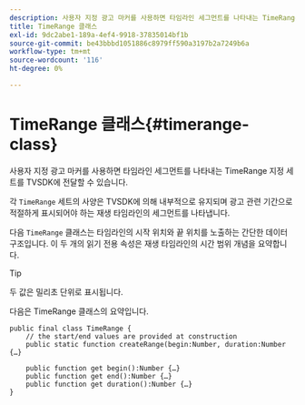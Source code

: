 ```yaml
---
description: 사용자 지정 광고 마커를 사용하면 타임라인 세그먼트를 나타내는 TimeRange 지정 세트를 TVSDK에 전달할 수 있습니다.
title: TimeRange 클래스
exl-id: 9dc2abe1-189a-4ef4-9918-37835014bf1b
source-git-commit: be43bbbd1051886c8979ff590a3197b2a7249b6a
workflow-type: tm+mt
source-wordcount: '116'
ht-degree: 0%

---
```


# TimeRange 클래스{#timerange-class}

사용자 지정 광고 마커를 사용하면 타임라인 세그먼트를 나타내는 TimeRange 지정 세트를 TVSDK에 전달할 수 있습니다.

<!--<a id="section_42EB6D62627A424ABA250E3246EFEFC3"></a>-->

각 `TimeRange` 세트의 사양은 TVSDK에 의해 내부적으로 유지되며 광고 관련 기간으로 적절하게 표시되어야 하는 재생 타임라인의 세그먼트를 나타냅니다.

다음 `TimeRange` 클래스는 타임라인의 시작 위치와 끝 위치를 노출하는 간단한 데이터 구조입니다. 이 두 개의 읽기 전용 속성은 재생 타임라인의 시간 범위 개념을 요약합니다.

>[!TIP]
>
>두 값은 밀리초 단위로 표시됩니다.

다음은 TimeRange 클래스의 요약입니다.

```
public final class TimeRange {
    // the start/end values are provided at construction 
    public static function createRange(begin:Number, duration:Number {…}
 
    public function get begin():Number {…}
    public function get end():Number {…}
    public function get duration():Number {…}
}
```
